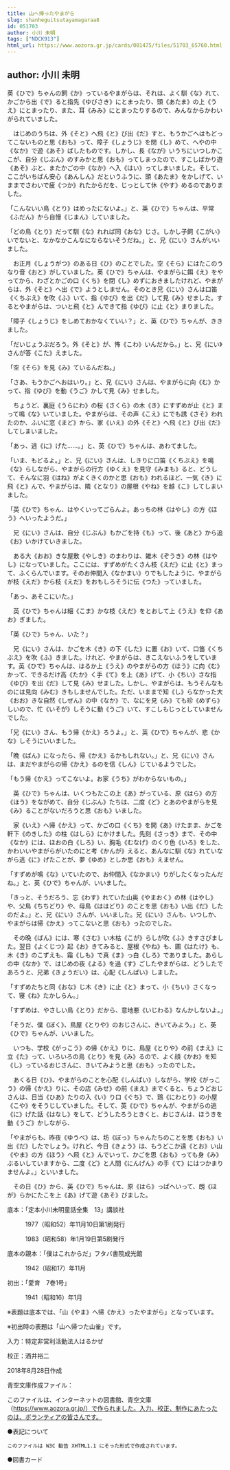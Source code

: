 ```yaml
---
title: 山へ帰ったやまがら
slug: shanheguitsutayamagaraa8
id: 051703
author: 小川 未明
tags: ["NDCK913"]
html_url: https://www.aozora.gr.jp/cards/001475/files/51703_65760.html
---
```


## author: 小川 未明

英《ひで》ちゃんの飼《か》っているやまがらは、それは、よく馴《な》れて、かごから出《で》ると指先《ゆびさき》にとまったり、頭《あたま》の上《うえ》にとまったり、また、耳《みみ》にとまったりするので、みんなからかわいがられていました。

　はじめのうちは、外《そと》へ飛《と》び出《だ》すと、もうかごへはもどってこないものと思《おも》って、障子《しょうじ》を閉《し》めて、へやの中《なか》で遊《あそ》ばしたものです。しかし、長《なが》いうちにいつしかここが、自分《じぶん》のすみかと思《おも》ってしまったので、すこしばかり遊《あそ》ぶと、またかごの中《なか》へ入《はい》ってしまいました。そして、ここがいちばん安心《あんしん》だというふうに、頭《あたま》をかしげて、いままでさわいで疲《つか》れたからだを、じっとして休《やす》めるのでありました。

「こんないい鳥《とり》はめったにないよ。」と、英《ひで》ちゃんは、平常《ふだん》から自慢《じまん》していました。

「どの鳥《とり》だって馴《な》れれば同《おな》じさ。しかし子飼《こがい》いでないと、なかなかこんなにならないそうだね。」と、兄《にい》さんがいいました。

　お正月《しょうがつ》のある日《ひ》のことでした。空《そら》にはたこのうなり音《おと》がしていました。英《ひで》ちゃんは、やまがらに餌《え》をやってから、わざとかごの口《くち》を閉《し》めずにおきましたけれど、やまがらは、外《そと》へ出《で》ようとしません。そのとき兄《にい》さんは口笛《くちぶえ》を吹《ふ》いて、指《ゆび》を出《だ》して見《み》せました。するとやまがらは、ついと飛《と》んできて指《ゆび》に止《と》まりました。

「障子《しょうじ》をしめておかなくていい？」と、英《ひで》ちゃんが、ききました。

「だいじょうぶだろう。外《そと》が、怖《こわ》いんだから。」と、兄《にい》さんが答《こた》えました。

「空《そら》を見《み》ているんだね。」

「さあ、もうかごへおはいり。」と、兄《にい》さんは、やまがらに向《む》かって、指《ゆび》を動《うご》かして見《み》せました。

　ちょうど、裏庭《うらにわ》の桜《さくら》の木《き》にすずめが止《と》まって鳴《な》いていました。やまがらは、その声《こえ》にでも誘《さそ》われたのか、ふいに窓《まど》から、家《いえ》の外《そと》へ飛《と》び出《だ》してしまいました。

「あっ、逃《に》げた……。」と、英《ひで》ちゃんは、あわてました。

「いま、もどるよ。」と、兄《にい》さんは、しきりに口笛《くちぶえ》を鳴《な》らしながら、やまがらの行方《ゆくえ》を見守《みまも》ると、どうして、そんなに羽《はね》がよくきくのかと思《おも》われるほど、一気《き》に飛《と》んで、やまがらは、隣《となり》の屋根《やね》を越《こ》してしまいました。

「英《ひで》ちゃん、はやくいってごらんよ。あっちの林《はやし》の方《ほう》へいったようだ。」

　兄《にい》さんは、自分《じぶん》もかごを持《も》って、後《あと》から追《お》いかけていきました。

　ある大《おお》きな屋敷《やしき》のまわりは、雑木《ぞうき》の林《はやし》になっていました。ここには、すずめがたくさん枝《えだ》に止《と》まって、ふくらんでいます。そのお仲間入《なかまい》りでもしたように、やまがらが枝《えだ》から枝《えだ》をおもしろそうに伝《つた》っていました。

「あっ、あそこにいた。」

　英《ひで》ちゃんは細《こま》かな枝《えだ》をとおして上《うえ》を仰《あお》ぎました。

「英《ひで》ちゃん、いた？」

　兄《にい》さんは、かごを木《き》の下《した》に置《お》いて、口笛《くちぶえ》を吹《ふ》きました。けれど、やまがらは、きこえないふうをしています。英《ひで》ちゃんは、はるか上《うえ》のやまがらの方《ほう》に向《む》かって、できるだけ高《たか》く手《て》を上《あ》げて、小《ちい》さな指《ゆび》を出《だ》して見《み》せました。しかし、やまがらは、もうそんなものには見向《みむ》きもしませんでした。ただ、いままで知《し》らなかった大《おお》きな自然《しぜん》の中《なか》で、なにを見《み》ても珍《めずら》しいので、忙《いそが》しそうに動《うご》いて、すこしもじっとしていませんでした。

「兄《にい》さん、もう帰《かえ》ろうよ。」と、英《ひで》ちゃんが、悲《かな》しそうにいいました。

「晩《ばん》になったら、帰《かえ》るかもしれない。」と、兄《にい》さんは、まだやまがらの帰《かえ》るのを信《しん》じているようでした。

「もう帰《かえ》ってこないよ。お家《うち》がわからないもの。」

　英《ひで》ちゃんは、いくつもたこの上《あ》がっている、原《はら》の方《ほう》をながめて、自分《じぶん》たちは、二度《ど》とあのやまがらを見《み》ることがないだろうと思《おも》いました。

　家《いえ》へ帰《かえ》って、かごの口《くち》を開《あ》けたまま、かごを軒下《のきした》の柱《はしら》にかけました。先刻《さっき》まで、その中《なか》には、ほおの白《しろ》い、胸毛《むなげ》のくり色《いろ》をした、かわいいやまがらがいたのにと考《かんが》えると、あんなに馴《な》れていながら逃《に》げたことが、夢《ゆめ》としか思《おも》えません。

「すずめが鳴《な》いていたので、お仲間入《なかまい》りがしたくなったんだね。」と、英《ひで》ちゃんが、いいました。

「きっと、そうだろう、忘《わす》れていた山奥《やまおく》の林《はやし》や、父鳥《ちちどり》や、母鳥《ははどり》のことを思《おも》い出《だ》したのだよ。」と、兄《にい》さんが、いいました。兄《にい》さんも、いつしか、やまがらは帰《かえ》ってこないと思《おも》ったのでした。

　その晩《ばん》には、寒《さむ》い木枯《こが》らしが吹《ふ》きすさびました。翌日《よくじつ》起《お》きてみると、屋根《やね》も、圃《はたけ》も、木《き》のこずえも、霜《しも》で真《ま》っ白《しろ》でありました。あらしの中《なか》で、はじめの夜《よる》を過《す》ごしたやまがらは、どうしたであろうと、兄弟《きょうだい》は、心配《しんぱい》しました。

「すずめたちと同《おな》じ木《き》に止《と》まって、小《ちい》さくなって、寝《ね》たかしらん。」

「すずめは、やさしい鳥《とり》だから、意地悪《いじわる》なんかしないよ。」

「そうだ、僕《ぼく》、鳥屋《とりや》のおじさんに、きいてみよう。」と、英《ひで》ちゃんが、いいました。

　いつも、学校《がっこう》の帰《かえ》りに、鳥屋《とりや》の前《まえ》に立《た》って、いろいろの鳥《とり》を見《み》るので、よく顔《かお》を知《し》っているおじさんに、きいてみようと思《おも》ったのでした。

　あくる日《ひ》、やまがらのことを心配《しんぱい》しながら、学校《がっこう》の帰《かえ》りに、その店《みせ》の前《まえ》までくると、ちょうどおじさんは、日当《ひあ》たりの入《い》り口《ぐち》で、鶏《にわとり》の小屋《こや》をそうじしていました。そして、英《ひで》ちゃんが、やまがらの逃《に》げた話《はなし》をして、どうしたろうときくと、おじさんは、ほうきを動《うご》かしながら、

「やまがらも、昨夜《ゆうべ》は、坊《ぼっ》ちゃんたちのことを思《おも》い出《だ》したでしょう。けれど、今日《きょう》は、もうどこか遠《とお》い山《やま》の方《ほう》へ飛《と》んでいって、かごを思《おも》っても身《み》ぶるいしていますから、二度《ど》と人間《にんげん》の手《て》にはつかまりませんよ。」といいました。

　その日《ひ》から、英《ひで》ちゃんは、原《はら》っぱへいって、朗《ほが》らかにたこを上《あ》げて遊《あそ》びました。













底本：「定本小川未明童話全集　13」講談社

　　　1977（昭和52）年11月10日第1刷発行

　　　1983（昭和58）年1月19日第5刷発行

底本の親本：「僕はこれからだ」フタバ書院成光館

　　　1942（昭和17）年11月

初出：「愛育　7巻1号」

　　　1941（昭和16）年1月

※表題は底本では、「山《やま》へ帰《かえ》ったやまがら」となっています。

※初出時の表題は「山へ帰つた山雀」です。

入力：特定非営利活動法人はるかぜ

校正：酒井裕二

2018年8月28日作成

青空文庫作成ファイル：

このファイルは、インターネットの図書館、青空文庫（https://www.aozora.gr.jp/）で作られました。入力、校正、制作にあたったのは、ボランティアの皆さんです。











●表記について


	このファイルは W3C 勧告 XHTML1.1 にそった形式で作成されています。







●図書カード